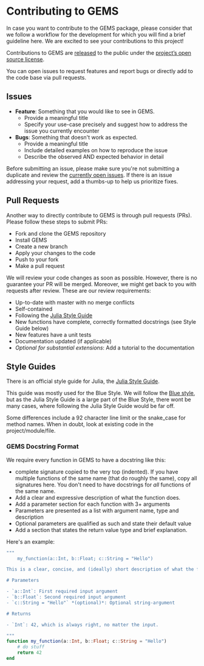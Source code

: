 # Contributing to GEMS

In case you want to contribute to the GEMS package, please consider that we follow a workflow for the development for which you will find a brief guideline here.
We are excited to see your contributions to this project!

Contributions to GEMS are [released](https://help.github.com/articles/github-terms-of-service/#6-contributions-under-repository-license) to the public under the [project’s open source license](https://github.com/IMMIDD/GEMS/blob/f711885e4497a6162a4aeec6459d77835f25a212/LICENSE).

You can open issues to request features and report bugs or directly add to the code base via pull requests.

## Issues

- **Feature**: Something that you would like to see in GEMS.
  - Provide a meaningful title
  - Specify your use-case precisely and suggest how to address the issue you currently encounter
- **Bugs**: Something that doesn't work as expected.
  - Provide a meaningful title
  - Include detailed examples on how to reproduce the issue
  - Describe the observed AND expected behavior in detail 

Before submitting an issue, please make sure you're not submitting a duplicate and review the [currently open issues](https://github.com/IMMIDD/GEMS/issues).
If there is an issue addressing your request, add a thumbs-up to help us prioritize fixes.

## Pull Requests

Another way to directly contribute to GEMS is through pull requests (PRs).
Please follow these steps to submit PRs:

- Fork and clone the GEMS repository
- Install GEMS
- Create a new branch
- Apply your changes to the code
- Push to your fork
- Make a pull request

We will review your code changes as soon as possible.
However, there is no guarantee your PR will be merged.
Moreover, we might get back to you with requests after review.
These are our review requirements:

- Up-to-date with master with no merge conflicts
- Self-contained
- Following the [Julia Style Guide](https://docs.julialang.org/en/v1/manual/style-guide/)
- New functions have complete, correctly formatted docstrings (see Style Guide below)
- New features have a unit tests
- Documentation updated (if applicable)
- *Optional for substantial extensions*: Add a tutorial to the documentation

## Style Guides
There is an official style guide for Julia, the [Julia Style Guide](https://docs.julialang.org/en/v1/manual/style-guide/).


This guide was mostly used for the Blue Style.
We will follow the [Blue style](https://github.com/invenia/BlueStyle), but as the Julia Style Guide is a large part of the Blue Style, there wont be many cases, where following the Julia Style Guide would be far off.

Some differences include a 92 character line limit or the snake_case for method names. When in doubt, look at existing code in the project/module/file.

### GEMS Docstring Format

We require every function in GEMS to have a docstring like this:

- complete signature copied to the very top (indented).
  If you have multiple functions of the same name (that do roughly the same), copy all signatures here.
  You don't need to have docstrings for *all* functions of the same name.
- Add a clear and expressive description of what the function does.
- Add a parameter section for each function with 3+ arguments
- Parameters are presented as a list with argument name, type and description
- Optional parameters are qualified as such and state their default value
- Add a section that states the return value type and brief explanation.

Here's an example:

```julia
"""
    my_function(a::Int, b::Float; c::String = "Hello")

This is a clear, concise, and (ideally) short description of what the function does.

# Parameters

- `a::Int`: First required input argument
- `b::Float`: Second required input argument
- `c::String = "Hello"` *(optional)*: Optional string-argument

# Returns

- `Int`: 42, which is always right, no matter the input.

"""
function my_function(a::Int, b::Float; c::String = "Hello")
    # do stuff
    return 42
end
```
